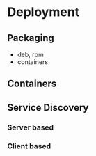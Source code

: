 # Deployment

## Packaging

- deb, rpm
- containers

## Containers

## Service Discovery

### Server based

### Client based
